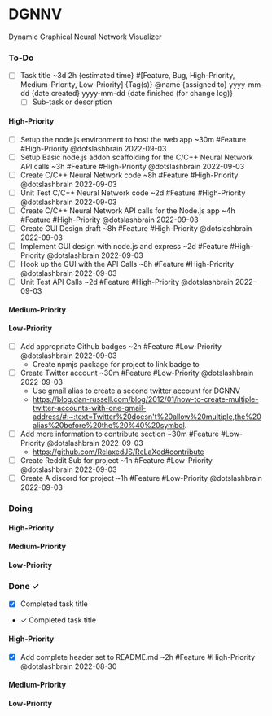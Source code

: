 # DGNNV
Dynamic Graphical Neural Network Visualizer

### To-Do
- [ ] Task title ~3d 2h {estimated time} #[Feature, Bug, High-Priority, Medium-Priority, Low-Priority] {Tag(s)} @name {assigned to} yyyy-mm-dd {date created} yyyy-mm-dd {date finished (for change log)}
  - [ ] Sub-task or description 
  
#### High-Priority
 
- [ ] Setup the node.js environment to host the web app ~30m #Feature #High-Priority @dotslashbrain 2022-09-03
- [ ] Setup Basic node.js addon scaffolding for the C/C++ Neural Network API calls ~3h #Feature #High-Priority @dotslashbrain 2022-09-03
- [ ] Create C/C++ Neural Network code  ~8h #Feature #High-Priority @dotslashbrain 2022-09-03
- [ ] Unit Test C/C++ Neural Network code ~2d #Feature #High-Priority @dotslashbrain 2022-09-03
- [ ] Create C/C++ Neural Network API calls for the Node.js app ~4h #Feature #High-Priority @dotslashbrain 2022-09-03
- [ ] Create GUI Design draft ~8h #Feature #High-Priority @dotslashbrain 2022-09-03
- [ ] Implement GUI design with node.js and express ~2d #Feature #High-Priority @dotslashbrain 2022-09-03
- [ ] Hook up the GUI with the API Calls ~8h #Feature #High-Priority @dotslashbrain 2022-09-03
- [ ] Unit Test API Calls ~2d #Feature #High-Priority @dotslashbrain 2022-09-03

#### Medium-Priority

#### Low-Priority
- [ ] Add appropriate Github badges ~2h #Feature #Low-Priority @dotslashbrain 2022-09-03
	- Create npmjs package for project to link badge to
- [ ] Create Twitter account ~30m #Feature #Low-Priority @dotslashbrain 2022-09-03
	- Use gmail alias to create a second twitter account for DGNNV
	- https://blog.dan-russell.com/blog/2012/01/how-to-create-multiple-twitter-accounts-with-one-gmail-address/#:~:text=Twitter%20doesn't%20allow%20multiple,the%20alias%20before%20the%20%40%20symbol.
- [ ] Add more information to contribute section ~30m #Feature #Low-Priority @dotslashbrain 2022-09-03
	- https://github.com/RelaxedJS/ReLaXed#contribute
- [ ] Create Reddit Sub for project ~1h #Feature #Low-Priority @dotslashbrain 2022-09-03
- [ ] Create A discord for project ~1h #Feature #Low-Priority @dotslashbrain 2022-09-03
### Doing

#### High-Priority

#### Medium-Priority

#### Low-Priority

### Done ✓
- [x] Completed task title  
- ✓ Completed task title 

#### High-Priority
- [x] Add complete header set to README.md ~2h #Feature #High-Priority @dotslashbrain 2022-08-30

#### Medium-Priority

#### Low-Priority
